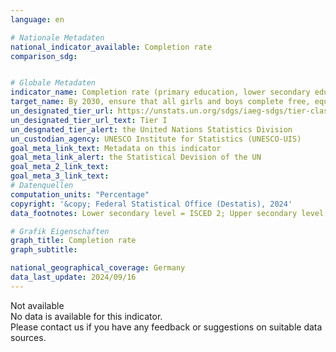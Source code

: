 ```yaml
---
language: en    

# Nationale Metadaten    
national_indicator_available: Completion rate    
comparison_sdg:     


# Globale Metadaten    
indicator_name: Completion rate (primary education, lower secondary education, upper secondary education)    
target_name: By 2030, ensure that all girls and boys complete free, equitable and quality primary and secondary education leading to relevant and effective learning outcomes    
un_designated_tier_url: https://unstats.un.org/sdgs/iaeg-sdgs/tier-classification/    
un_designated_tier_url_text: Tier I    
un_desgnated_tier_alert: the United Nations Statistics Division    
un_custodian_agency: UNESCO Institute for Statistics (UNESCO-UIS)    
goal_meta_link_text: Metadata on this indicator    
goal_meta_link_alert: the Statistical Devision of the UN    
goal_meta_2_link_text:     
goal_meta_3_link_text:         
# Datenquellen    
computation_units: "Percentage"    
copyright: '&copy; Federal Statistical Office (Destatis), 2024'    
data_footnotes: Lower secondary level = ISCED 2; Upper secondary level = ISCED 3<br>• All persons who have at least one qualification from the ISCED levels are recorded.<br>•  At primary level (ISCED 1), no formal qualification is acquired with promotion to the 5th grade. A measurement by participation in lower secondary education is not practical due to the compulsory school attendance in Germany.    

# Grafik Eigenschaften    
graph_title: Completion rate
graph_subtitle:     

national_geographical_coverage: Germany    
data_last_update: 2024/09/16    
---
```


<span class="status notstarted">Not available </span><br>
No data is available for this indicator.<br>
Please contact us if you have any feedback or suggestions on suitable data sources.
